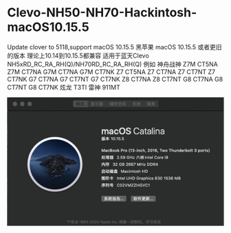 # Clevo-NH50-NH70-Hackintosh-macOS10.15.5
Update clover to 5118,support macOS 10.15.5
黑苹果 macOS 10.15.5 或者更旧的版本 理论上10.14到10.15.5都兼容 适用于蓝天Clevo NH5xRD_RC_RA_RH(Q)/NH70RD_RC_RA_RH(Q) 例如 神舟战神 Z7M CT5NA Z7M CT7NA G7M CT7NA G7M CT7NK Z7 CT5NA Z7 CT7NA Z7 CT7NT Z7 CT7NK G7 CT7NA G7 CT7NT G7 CT7NK Z8 CT7NA Z8 CT7NT G8 CT7NA G8 CT7NT G8 CT7NK 炫龙 T3TI 雷神 911MT

![image](https://github.com/a328661276/Clevo-NH50-NH70-Hackintosh-macOS10.15.5/blob/master/images/%E6%88%AA%E5%B1%8F2020-05-28%20%E4%B8%8B%E5%8D%8810.03.14.png)
